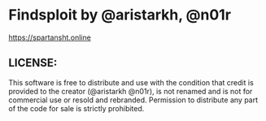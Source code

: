 # Findsploit by @aristarkh, @n01r
https://spartansht.online

## LICENSE:
This software is free to distribute and use with the condition that credit is provided to the creator (@aristarkh @n01r), is not renamed and is not for commercial use or resold and rebranded. Permission to distribute any part of the code for sale is strictly prohibited.
